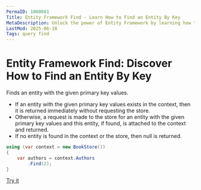 ```yaml
---
PermaID: 1000081
Title: Entity Framework Find - Learn How to Find an Entity By Key
MetaDescription: Unlock the power of Entity Framework by learning how to use the Find method to retrieve an entity from a database.
LastMod: 2025-06-18
Tags: query find
---
```


# Entity Framework Find: Discover How to Find an Entity By Key

Finds an entity with the given primary key values. 

 - If an entity with the given primary key values exists in the context, then it is returned immediately without requesting the store. 
 - Otherwise, a request is made to the store for an entity with the given primary key values and this entity, if found, is attached to the context and returned. 
 - If no entity is found in the context or the store, then null is returned.

```csharp
using (var context = new BookStore())
{
    var authors = context.Authors
        .Find(2);
}
```

[Try it](https://dotnetfiddle.net/U3oGAV)